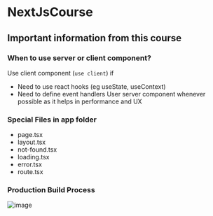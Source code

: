 # NextJsCourse

## Important information from this course
### When to use server or client component?
Use client component (`use client`) if
- Need to use react hooks (eg useState, useContext)
- Need to define event handlers
User server component whenever possible as it helps in performance and UX

### Special Files in app folder
- page.tsx
- layout.tsx
- not-found.tsx
- loading.tsx
- error.tsx
- route.tsx

### Production Build Process
![image](https://github.com/cheewx19/NextJsCourse/assets/46551028/fc8b9735-9461-4fa3-8c54-7ad742938c58)
